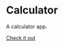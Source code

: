 # Calculator
 A calculator app.
 
<a href="https://tahajumaah.github.io/Calculator/"> Check it out</a>
